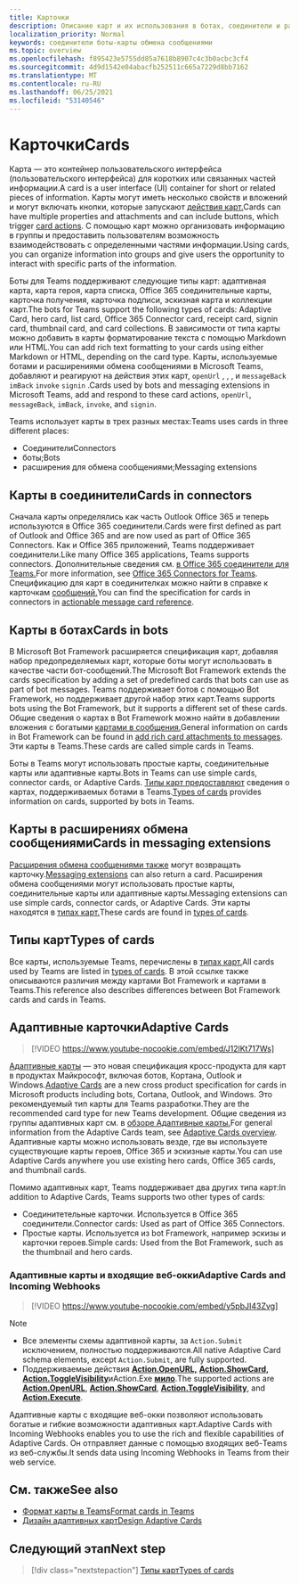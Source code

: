 ```yaml
---
title: Карточки
description: Описание карт и их использования в ботах, соединители и расширениях обмена сообщениями
localization_priority: Normal
keywords: соединители боты-карты обмена сообщениями
ms.topic: overview
ms.openlocfilehash: f895423e5755dd85a7618b8907c4c3b0acbc3cf4
ms.sourcegitcommit: 4d9d1542e04abacfb252511c665a7229d8bb7162
ms.translationtype: MT
ms.contentlocale: ru-RU
ms.lasthandoff: 06/25/2021
ms.locfileid: "53140546"
---
```

# <a name="cards"></a><span data-ttu-id="812ad-104">Карточки</span><span class="sxs-lookup"><span data-stu-id="812ad-104">Cards</span></span>

<span data-ttu-id="812ad-105">Карта — это контейнер пользовательского интерфейса (пользовательского интерфейса) для коротких или связанных частей информации.</span><span class="sxs-lookup"><span data-stu-id="812ad-105">A card is a user interface (UI) container for short or related pieces of information.</span></span> <span data-ttu-id="812ad-106">Карты могут иметь несколько свойств и вложений и могут включать кнопки, которые запускают [действия карт.](~/task-modules-and-cards/cards/cards-actions.md)</span><span class="sxs-lookup"><span data-stu-id="812ad-106">Cards can have multiple properties and attachments and can include buttons, which trigger [card actions](~/task-modules-and-cards/cards/cards-actions.md).</span></span> <span data-ttu-id="812ad-107">С помощью карт можно организовать информацию в группы и предоставить пользователям возможность взаимодействовать с определенными частями информации.</span><span class="sxs-lookup"><span data-stu-id="812ad-107">Using cards, you can organize information into groups and give users the opportunity to interact with specific parts of the information.</span></span>

<span data-ttu-id="812ad-108">Боты для Teams поддерживают следующие типы карт: адаптивная карта, карта героя, карта списка, Office 365 соединительные карты, карточка получения, карточка подписи, эскизная карта и коллекции карт.</span><span class="sxs-lookup"><span data-stu-id="812ad-108">The bots for Teams support the following types of cards: Adaptive Card, hero card, list card, Office 365 Connector card, receipt card, signin card, thumbnail card, and card collections.</span></span> <span data-ttu-id="812ad-109">В зависимости от типа карты можно добавить в карты форматирование текста с помощью Markdown или HTML.</span><span class="sxs-lookup"><span data-stu-id="812ad-109">You can add rich text formatting to your cards using either Markdown or HTML, depending on the card type.</span></span> <span data-ttu-id="812ad-110">Карты, используемые ботами и расширениями обмена сообщениями в Microsoft Teams, добавляют и реагируют на действия этих карт, `openUrl` , , , и `messageBack` `imBack` `invoke` `signin` .</span><span class="sxs-lookup"><span data-stu-id="812ad-110">Cards used by bots and messaging extensions in Microsoft Teams, add and respond to these card actions, `openUrl`, `messageBack`, `imBack`, `invoke`, and `signin`.</span></span>

<span data-ttu-id="812ad-111">Teams использует карты в трех разных местах:</span><span class="sxs-lookup"><span data-stu-id="812ad-111">Teams uses cards in three different places:</span></span>

* <span data-ttu-id="812ad-112">Соединители</span><span class="sxs-lookup"><span data-stu-id="812ad-112">Connectors</span></span>
* <span data-ttu-id="812ad-113">боты;</span><span class="sxs-lookup"><span data-stu-id="812ad-113">Bots</span></span>
* <span data-ttu-id="812ad-114">расширения для обмена сообщениями;</span><span class="sxs-lookup"><span data-stu-id="812ad-114">Messaging extensions</span></span>

## <a name="cards-in-connectors"></a><span data-ttu-id="812ad-115">Карты в соединители</span><span class="sxs-lookup"><span data-stu-id="812ad-115">Cards in connectors</span></span>

<span data-ttu-id="812ad-116">Сначала карты определялись как часть Outlook Office 365 и теперь используются в Office 365 соединители.</span><span class="sxs-lookup"><span data-stu-id="812ad-116">Cards were first defined as part of Outlook and Office 365 and are now used as part of Office 365 Connectors.</span></span> <span data-ttu-id="812ad-117">Как и Office 365 приложений, Teams поддерживает соединители.</span><span class="sxs-lookup"><span data-stu-id="812ad-117">Like many Office 365 applications, Teams supports connectors.</span></span> <span data-ttu-id="812ad-118">Дополнительные сведения см. [в Office 365 соединители для Teams.](~/webhooks-and-connectors/what-are-webhooks-and-connectors.md)</span><span class="sxs-lookup"><span data-stu-id="812ad-118">For more information, see [Office 365 Connectors for Teams](~/webhooks-and-connectors/what-are-webhooks-and-connectors.md).</span></span> <span data-ttu-id="812ad-119">Спецификацию для карт в соединителках можно найти в справке к карточкам [сообщений.](/outlook/actionable-messages/card-reference)</span><span class="sxs-lookup"><span data-stu-id="812ad-119">You can find the specification for cards in connectors in [actionable message card reference](/outlook/actionable-messages/card-reference).</span></span>

## <a name="cards-in-bots"></a><span data-ttu-id="812ad-120">Карты в ботах</span><span class="sxs-lookup"><span data-stu-id="812ad-120">Cards in bots</span></span>

<span data-ttu-id="812ad-121">В Microsoft Bot Framework расширяется спецификация карт, добавляя набор предопределяемых карт, которые боты могут использовать в качестве части бот-сообщений.</span><span class="sxs-lookup"><span data-stu-id="812ad-121">The Microsoft Bot Framework extends the cards specification by adding a set of predefined cards that bots can use as part of bot messages.</span></span> <span data-ttu-id="812ad-122">Teams поддерживает ботов с помощью Bot Framework, но поддерживает другой набор этих карт.</span><span class="sxs-lookup"><span data-stu-id="812ad-122">Teams supports bots using the Bot Framework, but it supports a different set of these cards.</span></span> <span data-ttu-id="812ad-123">Общие сведения о картах в Bot Framework можно найти в добавлении вложения с богатыми [картами в сообщения.](/bot-framework/nodejs/bot-builder-nodejs-send-rich-cards)</span><span class="sxs-lookup"><span data-stu-id="812ad-123">General information on cards in Bot Framework can be found in [add rich card attachments to messages](/bot-framework/nodejs/bot-builder-nodejs-send-rich-cards).</span></span> <span data-ttu-id="812ad-124">Эти карты в Teams.</span><span class="sxs-lookup"><span data-stu-id="812ad-124">These cards are called simple cards in Teams.</span></span>

<span data-ttu-id="812ad-125">Боты в Teams могут использовать простые карты, соединительные карты или адаптивные карты.</span><span class="sxs-lookup"><span data-stu-id="812ad-125">Bots in Teams can use simple cards, connector cards, or Adaptive Cards.</span></span> <span data-ttu-id="812ad-126">[Типы карт предоставляют](~/task-modules-and-cards/cards/cards-reference.md) сведения о картах, поддерживаемых ботами в Teams.</span><span class="sxs-lookup"><span data-stu-id="812ad-126">[Types of cards](~/task-modules-and-cards/cards/cards-reference.md) provides information on cards, supported by bots in Teams.</span></span>

## <a name="cards-in-messaging-extensions"></a><span data-ttu-id="812ad-127">Карты в расширениях обмена сообщениями</span><span class="sxs-lookup"><span data-stu-id="812ad-127">Cards in messaging extensions</span></span>

<span data-ttu-id="812ad-128">[Расширения обмена сообщениями также](~/messaging-extensions/what-are-messaging-extensions.md) могут возвращать карточку.</span><span class="sxs-lookup"><span data-stu-id="812ad-128">[Messaging extensions](~/messaging-extensions/what-are-messaging-extensions.md) can also return a card.</span></span> <span data-ttu-id="812ad-129">Расширения обмена сообщениями могут использовать простые карты, соединительные карты или адаптивные карты.</span><span class="sxs-lookup"><span data-stu-id="812ad-129">Messaging extensions can use simple cards, connector cards, or Adaptive Cards.</span></span> <span data-ttu-id="812ad-130">Эти карты находятся в [типах карт.](~/task-modules-and-cards/cards/cards-reference.md)</span><span class="sxs-lookup"><span data-stu-id="812ad-130">These cards are found in [types of cards](~/task-modules-and-cards/cards/cards-reference.md).</span></span>

## <a name="types-of-cards"></a><span data-ttu-id="812ad-131">Типы карт</span><span class="sxs-lookup"><span data-stu-id="812ad-131">Types of cards</span></span>

<span data-ttu-id="812ad-132">Все карты, используемые Teams, перечислены в [типах карт.](~/task-modules-and-cards/cards/cards-reference.md)</span><span class="sxs-lookup"><span data-stu-id="812ad-132">All cards used by Teams are listed in [types of cards](~/task-modules-and-cards/cards/cards-reference.md).</span></span> <span data-ttu-id="812ad-133">В этой ссылке также описываются различия между картами Bot Framework и картами в Teams.</span><span class="sxs-lookup"><span data-stu-id="812ad-133">This reference also describes differences between Bot Framework cards and cards in Teams.</span></span>

## <a name="adaptive-cards"></a><span data-ttu-id="812ad-134">Адаптивные карточки</span><span class="sxs-lookup"><span data-stu-id="812ad-134">Adaptive Cards</span></span>

> [!VIDEO https://www.youtube-nocookie.com/embed/J12lKt717Ws]

<span data-ttu-id="812ad-135">[Адаптивные карты](~/task-modules-and-cards/cards/cards-reference.md#adaptive-card) — это новая спецификация кросс-продукта для карт в продуктах Майкрософт, включая ботов, Кортана, Outlook и Windows.</span><span class="sxs-lookup"><span data-stu-id="812ad-135">[Adaptive Cards](~/task-modules-and-cards/cards/cards-reference.md#adaptive-card) are a new cross product specification for cards in Microsoft products including bots, Cortana, Outlook, and Windows.</span></span> <span data-ttu-id="812ad-136">Это рекомендуемый тип карты для Teams разработки.</span><span class="sxs-lookup"><span data-stu-id="812ad-136">They are the recommended card type for new Teams development.</span></span> <span data-ttu-id="812ad-137">Общие сведения из группы адаптивных карт см. в [обзоре Адаптивные карты.](/adaptive-cards)</span><span class="sxs-lookup"><span data-stu-id="812ad-137">For general information from the Adaptive Cards team, see [Adaptive Cards overview](/adaptive-cards).</span></span> <span data-ttu-id="812ad-138">Адаптивные карты можно использовать везде, где вы используете существующие карты героев, Office 365 и эскизные карты.</span><span class="sxs-lookup"><span data-stu-id="812ad-138">You can use Adaptive Cards anywhere you use existing hero cards, Office 365 cards, and thumbnail cards.</span></span>

<span data-ttu-id="812ad-139">Помимо адаптивных карт, Teams поддерживает два других типа карт:</span><span class="sxs-lookup"><span data-stu-id="812ad-139">In addition to Adaptive Cards, Teams supports two other types of cards:</span></span>

* <span data-ttu-id="812ad-140">Соединитетельные карточки. Используется в Office 365 соединители.</span><span class="sxs-lookup"><span data-stu-id="812ad-140">Connector cards: Used as part of Office 365 Connectors.</span></span>
* <span data-ttu-id="812ad-141">Простые карты. Используется из bot Framework, например эскизы и карточки героев.</span><span class="sxs-lookup"><span data-stu-id="812ad-141">Simple cards: Used from the Bot Framework, such as the thumbnail and hero cards.</span></span>

### <a name="adaptive-cards-and-incoming-webhooks"></a><span data-ttu-id="812ad-142">Адаптивные карты и входящие веб-окки</span><span class="sxs-lookup"><span data-stu-id="812ad-142">Adaptive Cards and Incoming Webhooks</span></span>

> [!VIDEO https://www.youtube-nocookie.com/embed/y5pbJI43Zvg]

> [!NOTE]
> * <span data-ttu-id="812ad-143">Все элементы схемы адаптивной карты, за `Action.Submit` исключением, полностью поддерживаются.</span><span class="sxs-lookup"><span data-stu-id="812ad-143">All native Adaptive Card schema elements, except `Action.Submit`, are fully supported.</span></span>
> * <span data-ttu-id="812ad-144">Поддерживаемые действия [**Action.OpenURL,**](https://adaptivecards.io/explorer/Action.OpenUrl.html) [**Action.ShowCard,**](https://adaptivecards.io/explorer/Action.ShowCard.html) [**Action.ToggleVisibility**](https://adaptivecards.io/explorer/Action.ToggleVisibility.html)иAction.Exe [**мило**](/adaptive-cards/authoring-cards/universal-action-model#actionexecute).</span><span class="sxs-lookup"><span data-stu-id="812ad-144">The supported actions are [**Action.OpenURL**](https://adaptivecards.io/explorer/Action.OpenUrl.html), [**Action.ShowCard**](https://adaptivecards.io/explorer/Action.ShowCard.html), [**Action.ToggleVisibility**](https://adaptivecards.io/explorer/Action.ToggleVisibility.html), and [**Action.Execute**](/adaptive-cards/authoring-cards/universal-action-model#actionexecute).</span></span>

<span data-ttu-id="812ad-145">Адаптивные карты с входящие веб-окки позволяют использовать богатые и гибкие возможности адаптивных карт.</span><span class="sxs-lookup"><span data-stu-id="812ad-145">Adaptive Cards with Incoming Webhooks enables you to use the rich and flexible capabilities of Adaptive Cards.</span></span> <span data-ttu-id="812ad-146">Он отправляет данные с помощью входящих веб-Teams из веб-службы.</span><span class="sxs-lookup"><span data-stu-id="812ad-146">It sends data using Incoming Webhooks in Teams from their web service.</span></span>

## <a name="see-also"></a><span data-ttu-id="812ad-147">См. также</span><span class="sxs-lookup"><span data-stu-id="812ad-147">See also</span></span>

* [<span data-ttu-id="812ad-148">Формат карты в Teams</span><span class="sxs-lookup"><span data-stu-id="812ad-148">Format cards in Teams</span></span>](~/task-modules-and-cards/cards/cards-format.md)
* [<span data-ttu-id="812ad-149">Дизайн адаптивных карт</span><span class="sxs-lookup"><span data-stu-id="812ad-149">Design Adaptive Cards</span></span>](~/task-modules-and-cards/cards/design-effective-cards.md)

## <a name="next-step"></a><span data-ttu-id="812ad-150">Следующий этап</span><span class="sxs-lookup"><span data-stu-id="812ad-150">Next step</span></span>

> [!div class="nextstepaction"]
> [<span data-ttu-id="812ad-151">Типы карт</span><span class="sxs-lookup"><span data-stu-id="812ad-151">Types of cards</span></span>](~/task-modules-and-cards/cards/cards-reference.md)